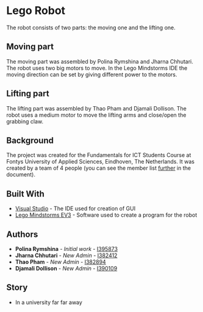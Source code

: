 # Lego Robot

The robot consists of two parts: the moving one and the lifting one.

## Moving part

The moving part was assembled by Polina Rymshina and Jharna Chhutari. 
The robot uses two big motors to move. In the Lego Mindstorms IDE the moving direction can be set by giving different power to the motors.

## Lifting part

The lifting part was assembled by Thao Pham and Djamali Dollison. 
The robot uses a medium motor to move the lifting arms and close/open the grabbing claw.

## Background

The project was created for the Fundamentals for ICT Students Course at Fontys University of Applied Sciences, Eindhoven, The Netherlands. It was created by a team of 4 people (you can see the member list [further](#authors) in the document).


## Built With

* [Visual Studio](https://www.visualstudio.com/) - The IDE used for creation of GUI
* [Lego Mindstorms EV3](https://www.lego.com/en-us/mindstorms) - Software used to create a program for the robot

## Authors

* **Polina Rymshina** - *Initial work* - [I395873](https://git.fhict.nl/I395873)
* **Jharna Chhutari** - *New Admin* - [I382412](https://git.fhict.nl/I382412)
* **Thao Pham** - *New Admin* - [I382894](https://git.fhict.nl/I382894)
* **Djamali Dollison** - *New Admin* - [I390109](https://git.fhict.nl/I390109)

## Story
* In a university far far away




